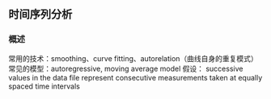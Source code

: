 ## 时间序列分析
### 概述
常用的技术：smoothing、curve fitting、autorelation（曲线自身的重复模式）
常见的模型：autoregressive, moving average model
假设： successive values in the data file represent consecutive measurements taken at equally spaced time intervals
